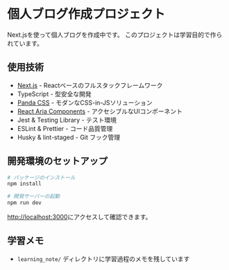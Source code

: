 # 個人ブログ作成プロジェクト

Next.jsを使って個人ブログを作成中です。
このプロジェクトは学習目的で作られています。

## 使用技術

- [Next.js](https://nextjs.org) - Reactベースのフルスタックフレームワーク
- TypeScript - 型安全な開発
- [Panda CSS](https://panda-css.com) - モダンなCSS-in-JSソリューション
- [React Aria Components](https://react-spectrum.adobe.com/react-aria/index.html) - アクセシブルなUIコンポーネント
- Jest & Testing Library - テスト環境
- ESLint & Prettier - コード品質管理
- Husky & lint-staged - Git フック管理

## 開発環境のセットアップ

```bash
# パッケージのインストール
npm install

# 開発サーバーの起動
npm run dev
```
[http://localhost:3000](http://localhost:3000)にアクセスして確認できます。

## 学習メモ

- `learning_note/` ディレクトリに学習過程のメモを残しています
